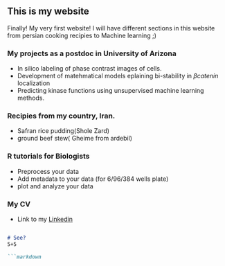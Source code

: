 ## This is my website

Finally! My very first website! 
I will have different sections in this website from persian cooking recipies to Machine learning ;)

### My projects as a postdoc in University of Arizona
  * In silico labeling of phase contrast images of cells. 
  * Development of matehmatical models eplaining bi-stability in $\beta catenin$ localization
  * Predicting kinase functions using unsupervised machine learning methods. 

### Recipies from my country, Iran. 
 * Safran rice pudding(Shole Zard)
 * ground beef stew( Gheime from ardebil)
 
### R tutorials for Biologists
 * Preprocess your data
 * Add metadata to your data (for 6/96/384 wells plate)
 * plot and analyze your data
 
 
### My CV
 * Link to my [Linkedin](https://www.linkedin.com/in/elahehalizadeh/)
 
 
 ```markdown

 # See?
 5+5
 
 ```markdown
